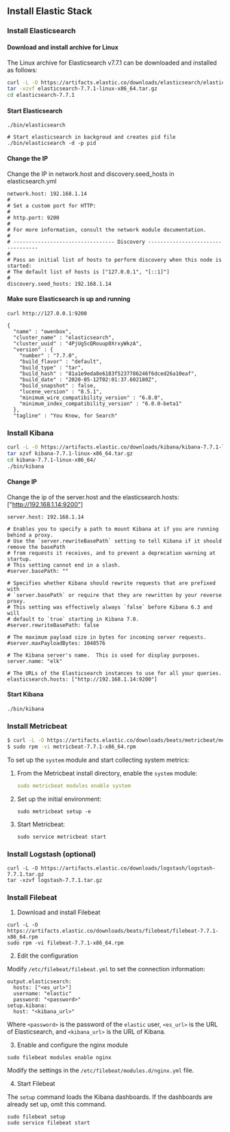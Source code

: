 ## Install Elastic Stack



### Install Elasticsearch

#### Download and install archive for Linux

The Linux archive for Elasticsearch v7.7.1 can be downloaded and installed as follows:

```sh
curl -L -O https://artifacts.elastic.co/downloads/elasticsearch/elasticsearch-7.7.1-linux-x86_64.tar.gz
tar -xzvf elasticsearch-7.7.1-linux-x86_64.tar.gz
cd elasticsearch-7.7.1
```

#### Start Elasticsearch

```
./bin/elasticsearch 

# Start elasticsearch in backgroud and creates pid file
./bin/elasticsearch -d -p pid
```



#### Change the IP 

Change the IP in network.host and discovery.seed_hosts in elasticsearch.yml


```
network.host: 192.168.1.14
#
# Set a custom port for HTTP:
#
# http.port: 9200
#
# For more information, consult the network module documentation.
#
# --------------------------------- Discovery ----------------------------------
#
# Pass an initial list of hosts to perform discovery when this node is started:
# The default list of hosts is ["127.0.0.1", "[::1]"]
#
discovery.seed_hosts: 192.168.1.14
```



#### Make sure Elasticsearch is up and running

```
curl http://127.0.0.1:9200

{
  "name" : "owenbox",
  "cluster_name" : "elasticsearch",
  "cluster_uuid" : "4PjUg5cQRouup0XrxyWkzA",
  "version" : {
    "number" : "7.7.0",
    "build_flavor" : "default",
    "build_type" : "tar",
    "build_hash" : "81a1e9eda8e6183f5237786246f6dced26a10eaf",
    "build_date" : "2020-05-12T02:01:37.602180Z",
    "build_snapshot" : false,
    "lucene_version" : "8.5.1",
    "minimum_wire_compatibility_version" : "6.8.0",
    "minimum_index_compatibility_version" : "6.0.0-beta1"
  },
  "tagline" : "You Know, for Search"
```



### Install Kibana

```sh
curl -L -O https://artifacts.elastic.co/downloads/kibana/kibana-7.7.1-linux-x86_64.tar.gz
tar xzvf kibana-7.7.1-linux-x86_64.tar.gz
cd kibana-7.7.1-linux-x86_64/
./bin/kibana
```



#### Change IP

Change the ip of the server.host and the elasticsearch.hosts: ["http://192.168.1.14:9200"]

```
server.host: 192.168.1.14

# Enables you to specify a path to mount Kibana at if you are running behind a proxy.
# Use the `server.rewriteBasePath` setting to tell Kibana if it should remove the basePath
# from requests it receives, and to prevent a deprecation warning at startup.
# This setting cannot end in a slash.
#server.basePath: ""

# Specifies whether Kibana should rewrite requests that are prefixed with
# `server.basePath` or require that they are rewritten by your reverse proxy.
# This setting was effectively always `false` before Kibana 6.3 and will
# default to `true` starting in Kibana 7.0.
#server.rewriteBasePath: false

# The maximum payload size in bytes for incoming server requests.
#server.maxPayloadBytes: 1048576

# The Kibana server's name.  This is used for display purposes.
server.name: "elk"

# The URLs of the Elasticsearch instances to use for all your queries.
elasticsearch.hosts: ["http://192.168.1.14:9200"]
```



#### Start Kibana

```
./bin/kibana
```



### Install Metricbeat

```sh
$ curl -L -O https://artifacts.elastic.co/downloads/beats/metricbeat/metricbeat-7.7.1-x86_64.rpm
$ sudo rpm -vi metricbeat-7.7.1-x86_64.rpm
```

To set up the `system` module and start collecting system metrics:

1. From the Metricbeat install directory, enable the `system` module:

   ```yaml
   sudo metricbeat modules enable system
   ```

2. Set up the initial environment:

   ```
   sudo metricbeat setup -e
   ```

3. Start Metricbeat:

   ```
   sudo service metricbeat start
   ```

   

### Install Logstash (optional)

```
curl -L -O https://artifacts.elastic.co/downloads/logstash/logstash-7.7.1.tar.gz
tar -xzvf logstash-7.7.1.tar.gz
```



### Install Filebeat

1. Download and install Filebeat

```
curl -L -O https://artifacts.elastic.co/downloads/beats/filebeat/filebeat-7.7.1-x86_64.rpm
sudo rpm -vi filebeat-7.7.1-x86_64.rpm
```

2. Edit the configuration

Modify `/etc/filebeat/filebeat.yml` to set the connection information:

```
output.elasticsearch:
  hosts: ["<es_url>"]
  username: "elastic"
  password: "<password>"
setup.kibana:
  host: "<kibana_url>"
```

Where `<password>` is the password of the `elastic` user, `<es_url>` is the URL of Elasticsearch, and `<kibana_url>` is the URL of Kibana.

3. Enable and configure the nginx module

```
sudo filebeat modules enable nginx
```

Modify the settings in the `/etc/filebeat/modules.d/nginx.yml` file.

4. Start Filebeat

The `setup` command loads the Kibana dashboards. If the dashboards are already set up, omit this command.

```
sudo filebeat setup
sudo service filebeat start
```